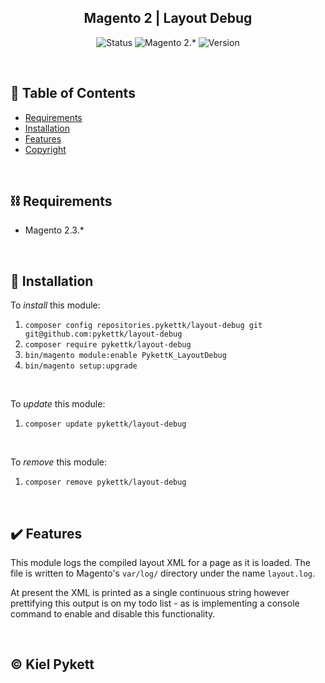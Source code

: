 <h2 align="center">Magento 2 | Layout Debug</h2>
  
<div align="center">

![Status](https://img.shields.io/badge/status-active-3eff30.svg)
![Magento 2.\*](https://img.shields.io/badge/magento-2.*-ec6611.svg)
![Version](https://img.shields.io/badge/version-1.0.0-ffbf00.svg)

</div>

<br />

## 📝 Table of Contents
- [Requirements](#-requirements)
- [Installation](#-installation)
- [Features](#-features)
- [Copyright](#-copyright)

<br />

## ⛓️ Requirements
- Magento 2.3.*

<br />

## 🔌 Installation
To *install* this module:
1. `composer config repositories.pykettk/layout-debug git git@github.com:pykettk/layout-debug`
2. `composer require pykettk/layout-debug`
3. `bin/magento module:enable PykettK_LayoutDebug`
4. `bin/magento setup:upgrade`

<br />

To *update* this module:
1. `composer update pykettk/layout-debug`

<br />

To *remove* this module:
1. `composer remove pykettk/layout-debug`

<br />

## ✔️ Features
This module logs the compiled layout XML for a page as it is loaded.
The file is written to Magento's `var/log/` directory under the name `layout.log`.

At present the XML is printed as a single continuous string however prettifying this output is on my
todo list - as is implementing a console command to enable and disable this functionality.

<br />

## &copy; Kiel Pykett
